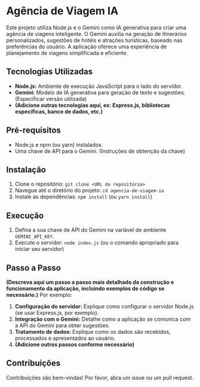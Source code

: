 # Agência de Viagem IA

Este projeto utiliza Node.js e o Gemini como IA generativa para criar uma agência de viagens inteligente. O Gemini auxilia na geração de itinerários personalizados, sugestões de hotéis e atrações turísticas, baseado nas preferências do usuário. A aplicação oferece uma experiência de planejamento de viagens simplificada e eficiente.

## Tecnologias Utilizadas

- **Node.js:** Ambiente de execução JavaScript para o lado do servidor.
- **Gemini:** Modelo de IA generativa para geração de texto e sugestões. (Especificar versão utilizada)
- **(Adicione outras tecnologias aqui, ex: Express.js, bibliotecas específicas, banco de dados, etc.)**

## Pré-requisitos

- Node.js e npm (ou yarn) instalados.
- Uma chave de API para o Gemini. (Instruções de obtenção da chave)

## Instalação

1. Clone o repositório: `git clone <URL do repositório>`
2. Navegue até o diretório do projeto: `cd agencia-de-viagem-ia`
3. Instale as dependências: `npm install` (ou `yarn install`)

## Execução

1. Defina a sua chave de API do Gemini na variável de ambiente `GEMINI_API_KEY`.
2. Execute o servidor: `node index.js` (ou o comando apropriado para iniciar seu servidor)

## Passo a Passo

**(Descreva aqui um passo a passo mais detalhado da construção e funcionamento da aplicação, incluindo exemplos de código se necessário.)** Por exemplo:

1. **Configuração do servidor:** Explique como configurar o servidor Node.js (se usar Express.js, por exemplo).
2. **Integração com o Gemini:** Detalhe como a aplicação se comunica com a API do Gemini para obter sugestões.
3. **Tratamento de dados:** Explique como os dados são recebidos, processados e apresentados ao usuário.
4. **(Adicione outros passos conforme necessário)**

## Contribuições

Contribuições são bem-vindas! Por favor, abra um issue ou um pull request.

